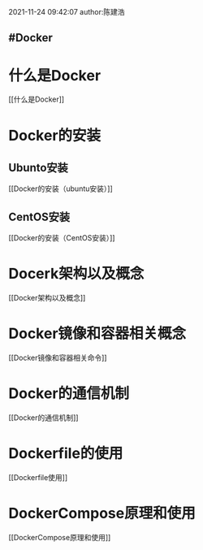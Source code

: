 2021-11-24
09:42:07
author:陈建浩

#Docker  
--- 

# 什么是Docker
[[什么是Docker]]

# Docker的安装
## Ubunto安装
[[Docker的安装（ubuntu安装）]]

## CentOS安装
[[Docker的安装（CentOS安装）]]

# Docerk架构以及概念
[[Docker架构以及概念]]

# Docker镜像和容器相关概念
[[Docker镜像和容器相关命令]]

# Docker的通信机制
[[Docker的通信机制]]

# Dockerfile的使用
[[Dockerfile使用]]

# DockerCompose原理和使用
[[DockerCompose原理和使用]]